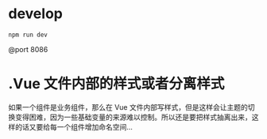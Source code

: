 # develop
```
npm run dev
```
@port 8086
# .Vue 文件内部的样式或者分离样式
如果一个组件是业务组件，那么在 Vue 文件内部写样式，但是这样会让主题的切换变得困难，因为一些基础变量的来源难以控制。所以还是要把样式抽离出来，这样的话又要给每一个组件增加命名空间...